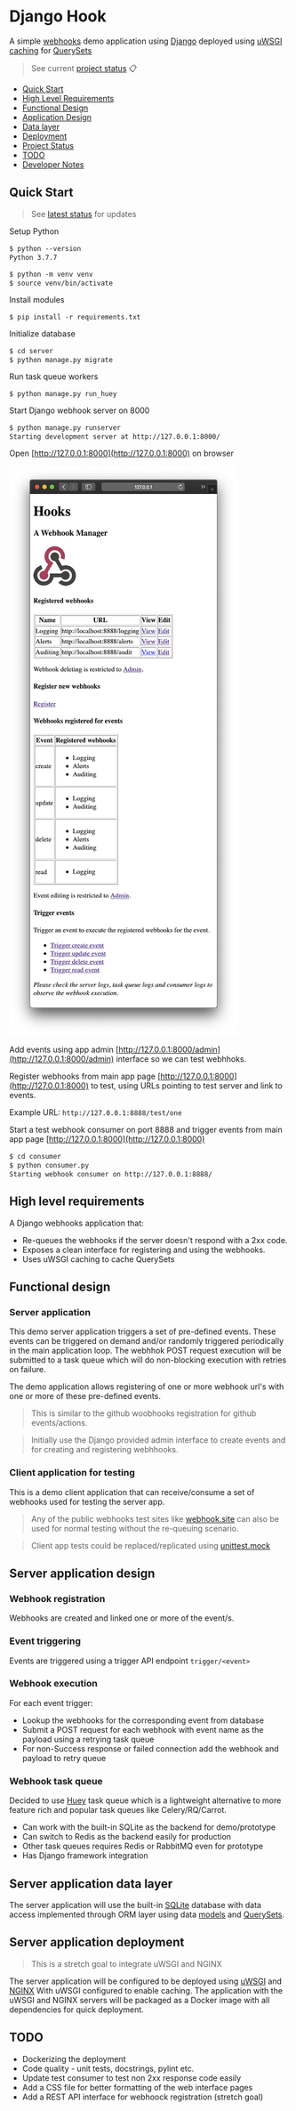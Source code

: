 # Django Hook

A simple [webhooks](https://en.wikipedia.org/wiki/Webhook) demo application using
[Django](https://www.djangoproject.com) deployed using
[uWSGI caching](https://uwsgi-docs.readthedocs.io/en/latest/Caching.html) for
[QuerySets](https://docs.djangoproject.com/en/3.0/ref/models/querysets/) 

> See current [project status](docs/status.md) :clipboard: 
>
- [Quick Start](#quick-start)
- [High Level Requirements](#high-level-requirements)
- [Functional Design](#functional-design)
- [Application Design](#server-application-design)
- [Data layer](#server-application-data-layer)
- [Deployment](#server-application-deployment)
- [Project Status](docs/status.md)
- [TODO](#todo)
- [Developer Notes](docs/developer-notes.md)

## Quick Start

> See [latest status](docs/status.md) for updates

Setup Python

```
$ python --version
Python 3.7.7
```

```
$ python -m venv venv
$ source venv/bin/activate
```

Install modules

```
$ pip install -r requirements.txt
```

Initialize database

```
$ cd server
$ python manage.py migrate
```

Run task queue workers

```
$ python manage.py run_huey
```

Start Django webhook server on 8000

```
$ python manage.py runserver
Starting development server at http://127.0.0.1:8000/
```

Open [http://127.0.0.1:8000](http://127.0.0.1:8000) on browser

![Main web page](docs/screenshots/webhook-app.png)

Add events using app admin [http://127.0.0.1:8000/admin](http://127.0.0.1:8000/admin) interface so we can test webhhoks.

Register webhooks from main app page [http://127.0.0.1:8000](http://127.0.0.1:8000) to test, using URLs pointing to test
server and link to events.

Example URL: `http://127.0.0.1:8888/test/one`

Start a test webhook consumer on port 8888 and trigger events from main app page
[http://127.0.0.1:8000](http://127.0.0.1:8000)

```
$ cd consumer
$ python consumer.py
Starting webhook consumer on http://127.0.0.1:8888/
```

## High level requirements

A Django webhooks application that:
 - Re-queues the webhooks if the server doesn't respond with a 2xx code.
 - Exposes a clean interface for registering and using the webhooks.
 - Uses uWSGI caching to cache QuerySets

## Functional design

### Server application

This demo server application triggers a set of pre-defined events. These events can be triggered on demand and/or
randomly triggered periodically in the main application loop. The webhhok POST request execution will be submitted
to a task queue which will do non-blocking execution with retries on failure.

The demo application allows registering of one or more webhook url's with one or more of these pre-defined events.

> This is similar to the github woobhooks registration for github events/actions.

> Initially use the Django provided admin interface to create events and for creating and registering webhhooks.

### Client application for testing

This is a demo client application that can receive/consume a set of webhooks used for testing the server app.

> Any of the public webhooks test sites like [webhook.site](https://webhook.site) can also be used for normal testing
> without the re-queuing scenario.

> Client app tests could be replaced/replicated using
>[unittest.mock](https://docs.python.org/3/library/unittest.mock.html)

## Server application design

### Webhook registration

Webhooks are created and linked one or more of the event/s.

### Event triggering

Events are triggered using a trigger API endpoint `trigger/<event>`

### Webhook execution

For each event trigger:
 - Lookup the webhooks for the corresponding event from database
 - Submit a POST request for each webhook with event name as the payload using a retrying task queue
 - For non-Success response or failed connection add the webhook and payload to retry queue

### Webhook task queue

Decided to use [Huey](https://huey.readthedocs.io/en/latest/) task queue which is a lightweight alternative to more
feature rich and popular task queues like Celery/RQ/Carrot.

- Can work with the built-in SQLite as the backend for demo/prototype
- Can switch to Redis as the backend easily for production
- Other task queues requires Redis or RabbitMQ even for prototype
- Has Django framework integration

## Server application data layer

The server application will use the built-in [SQLite](https://www.sqlite.org/index.html) database with data access
implemented through ORM layer using data [models](https://docs.djangoproject.com/en/3.0/topics/db/models/) and
[QuerySets](https://docs.djangoproject.com/en/3.0/ref/models/querysets/#django.db.models.query.QuerySet).

## Server application deployment

> This is a stretch goal to integrate uWSGI and NGINX

The server application will be configured to be deployed using
[uWSGI](https://uwsgi-docs.readthedocs.io/en/latest/WSGIquickstart.html) and [NGINX](https://www.nginx.com)
With uWSGI configured to enable caching.
The application with the uWSGI and NGINX servers will be packaged as a Docker image with all dependencies for quick
deployment.

## TODO

- Dockerizing the deployment
- Code quality - unit tests, docstrings, pylint etc.
- Update test consumer to test non 2xx response code easily
- Add a CSS file for better formatting of the web interface pages
- Add a REST API interface for webhoock registration (stretch goal)

